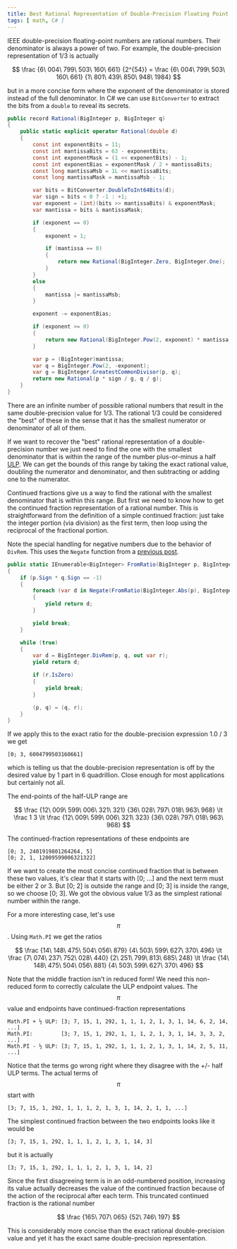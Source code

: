 ```yaml
---
title: Best Rational Representation of Double-Precision Floating Point Number
tags: [ math, C# ]
---
```


IEEE double-precision floating-point numbers are rational numbers. Their denominator
is always a power of two. For example, the double-precision representation of 1/3 is
actually

$$
\frac {6\ 004\ 799\ 503\ 160\ 661} {2^{54}} = \frac {6\ 004\ 799\ 503\ 160\ 661} {1\ 801\ 439\ 850\ 948\ 1984}
$$

but in a more concise form where the exponent of the denominator is stored instead of
the full denominator.
In C# we can use `BitConverter` to extract the bits from a `double` to reveal its 
secrets.

```csharp
public record Rational(BigInteger p, BigInteger q)
{
    public static explicit operator Rational(double d)
    {
        const int exponentBits = 11;
        const int mantissaBits = 63 - exponentBits;
        const int exponentMask = (1 << exponentBits) - 1;
        const int exponentBias = exponentMask / 2 + mantissaBits;
        const long mantissaMsb = 1L << mantissaBits;
        const long mantissaMask = mantissaMsb - 1;

        var bits = BitConverter.DoubleToInt64Bits(d);
        var sign = bits < 0 ? -1 : +1;
        var exponent = (int)(bits >> mantissaBits) & exponentMask;
        var mantissa = bits & mantissaMask;

        if (exponent == 0)
        {
            exponent = 1;

            if (mantissa == 0)
            {
                return new Rational(BigInteger.Zero, BigInteger.One);
            }
        }
        else
        {
            mantissa |= mantissaMsb;
        }

        exponent -= exponentBias;

        if (exponent >= 0)
        {
            return new Rational(BigInteger.Pow(2, exponent) * mantissa * sign, BigInteger.One);
        }

        var p = (BigInteger)mantissa;
        var q = BigInteger.Pow(2, -exponent);
        var g = BigInteger.GreatestCommonDivisor(p, q);
        return new Rational(p * sign / g, q / g);
    }
}
```

There are an infinite number of possible rational numbers that result in the same
double-precision value for 1/3. The rational 1/3 could be considered the "best" of these
in the sense that it has the smallest numerator or denominator of all of them.

If we want to recover the "best" rational representation of a double-precision number
we just need to find the one with the smallest denominator that is within the range
of the number plus-or-minus a half [ULP](https://en.wikipedia.org/wiki/Unit_in_the_last_place).
We can get the bounds of this range by taking the exact rational value, doubling the
numerator and denominator, and then subtracting or adding one to the numerator.

Continued fractions give us a way to find the rational with the smallest
denominator that is within this range. But first we need to know how to get the continued
fraction representation of a rational number. This is straightforward from the definition
of a simple continued fraction: just take the integer portion (via division) as the 
first term, then loop using the reciprocal of the fractional portion.

Note the special handling for negative numbers due to the behavior of `DivRem`. This
uses the `Negate` function from a [previous post](2021-02-21-continued-fractions-to-decimal).

```csharp
public static IEnumerable<BigInteger> FromRatio(BigInteger p, BigInteger q)
{
    if (p.Sign * q.Sign == -1)
    {
        foreach (var d in Negate(FromRatio(BigInteger.Abs(p), BigInteger.Abs(q))))
        {
            yield return d;
        }

        yield break;
    }

    while (true)
    {
        var d = BigInteger.DivRem(p, q, out var r);
        yield return d;

        if (r.IsZero)
        {
            yield break;
        }

        (p, q) = (q, r);
    }
}
```

If we apply this to the exact ratio for the double-precision expression 1.0 / 3 we get

```
[0; 3, 6004799503160661]
```

which is telling us that the double-precision representation is off by the
desired value by 1 part in 6 quadrillion. Close enough for most applications but
certainly not all.

The end-points of the half-ULP range are

$$
\frac {12\ 009\ 599\ 006\ 321\ 321} {36\ 028\ 797\ 018\ 963\ 968} \lt 
\frac 1 3 \lt 
\frac {12\ 009\ 599\ 006\ 321\ 323} {36\ 028\ 797\ 018\ 963\ 968}
$$

The continued-fraction representations of these endpoints are

```
[0; 3, 2401919801264264, 5]
[0; 2, 1, 12009599006321322]
```

If we want to create the most concise continued fraction that is between these two values,
it's clear that it starts with [0; ...] and the next term must be either 2 or 3. But
[0; 2] is outside the range and [0; 3] is inside the range, so we choose [0; 3]. We got the obvious value 1/3 as the simplest rational number within the range.

For a more interesting case, let's use $$\pi$$. Using `Math.PI` we get the ratios

$$
\frac {14\ 148\ 475\ 504\ 056\ 879} {4\ 503\ 599\ 627\ 370\ 496} \lt
\frac {7\ 074\ 237\ 752\ 028\ 440} {2\ 251\ 799\ 813\ 685\ 248} \lt
\frac {14\ 148\ 475\ 504\ 056\ 881} {4\ 503\ 599\ 627\ 370\ 496}
$$

Note that the middle fraction isn't in reduced form! We need this non-reduced form to correctly
calculate the ULP endpoint values.
The $$\pi$$ value and endpoints have continued-fraction representations

```
Math.PI + ½ ULP: [3; 7, 15, 1, 292, 1, 1, 1, 2, 1, 3, 1, 14, 6, 2, 14, ...]
Math.PI:         [3; 7, 15, 1, 292, 1, 1, 1, 2, 1, 3, 1, 14, 3, 3, 2, ...]
Math.PI - ½ ULP: [3; 7, 15, 1, 292, 1, 1, 1, 2, 1, 3, 1, 14, 2, 5, 11, ...]
```

Notice that the terms go wrong right where they disagree with the +/- half
ULP terms. The actual terms of $$\pi$$ start with

```
[3; 7, 15, 1, 292, 1, 1, 1, 2, 1, 3, 1, 14, 2, 1, 1, ...]
```

The simplest continued fraction between the two endpoints looks like it would be 

```
[3; 7, 15, 1, 292, 1, 1, 1, 2, 1, 3, 1, 14, 3]
```

but it is actually

```
[3; 7, 15, 1, 292, 1, 1, 1, 2, 1, 3, 1, 14, 2]
```

Since the first disagreeing term is in an odd-numbered position, increasing its value actually
decreases the value of the continued fraction because of the action of the reciprocal after 
each term. This truncated continued fraction is the rational number 

$$
\frac {165\ 707\ 065} {52\ 746\ 197}
$$

This is considerably more concise than the exact rational double-precision value and yet it has the exact same double-precision representation.

